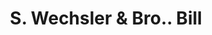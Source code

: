 ---
doi: 10.7916/D893257T
date_other: '1870'
date_other_textual: 1870-1879
form: printed ephemera
genre:
- Invoices
name:
- S. Wechsler & Bro.
object_in_context_url: https://biggert.cul.columbia.edu/items/view/ave_biggert_00864
subject_hierarchical_geographic:
- New York, New York, United States
subject_name:
- S. Wechsler & Bro.
title: S. Wechsler & Bro.. Bill
sort_title: S. Wechsler & Bro.. Bill
call_number: ave_biggert_00864
coordinates:
- 40.69277777777778,-73.99027777777778
pid: ave_biggert_00864
identifiers: ave_biggert_00864
thumbnail: https://derivativo-2.library.columbia.edu/iiif/2/ldpd:345775/full/!256,256/0/native.jpg
permalink: /biggert/ave_biggert_00864/
layout: iiif-image-page
---